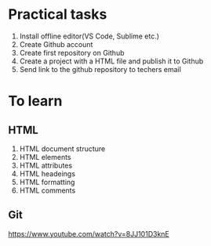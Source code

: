# Practical tasks
1. Install offline editor(VS Code, Sublime etc.)
2. Create Github account
3. Create first repository on Github
4. Create a project with a HTML file and publish it to Github
5. Send link to the github repository to techers email

# To learn
## HTML
1. HTML document structure
2. HTML elements
3. HTML attributes
4. HTML headeings
5. HTML formatting
6. HTML comments

## Git
https://www.youtube.com/watch?v=8JJ101D3knE
